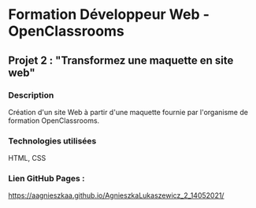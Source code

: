 # Formation Développeur Web - OpenClassrooms
## Projet 2 : "Transformez une maquette en site web"
### Description
Création d'un site Web à partir d'une maquette fournie par l'organisme de formation OpenClassrooms.
### Technologies utilisées
HTML, CSS
### Lien GitHub Pages : 
https://aagnieszkaa.github.io/AgnieszkaLukaszewicz_2_14052021/

